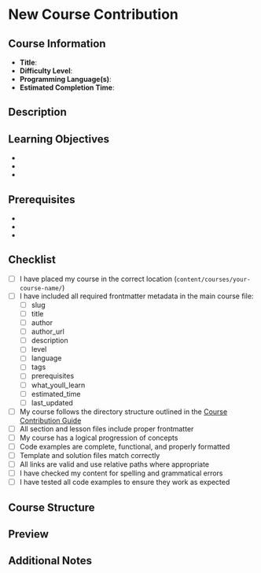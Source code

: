 # New Course Contribution

## Course Information

- **Title**: <!-- Your course title -->
- **Difficulty Level**: <!-- Beginner, Intermediate, or Advanced -->
- **Programming Language(s)**: <!-- Language(s) used in the course -->
- **Estimated Completion Time**: <!-- Approximate hours to complete the course -->

## Description

<!-- Provide a brief description of what this course covers and why it's valuable for the Dot Code School community -->

## Learning Objectives

<!-- List the key concepts or skills that learners will gain from this course -->

- 
- 
- 

## Prerequisites

<!-- List any knowledge or skills that learners should have before taking this course -->

- 
- 
- 

## Checklist

<!-- Please check all that apply -->

- [ ] I have placed my course in the correct location (`content/courses/your-course-name/`)
- [ ] I have included all required frontmatter metadata in the main course file:
  - [ ] slug
  - [ ] title
  - [ ] author
  - [ ] author_url
  - [ ] description
  - [ ] level
  - [ ] language
  - [ ] tags
  - [ ] prerequisites
  - [ ] what_youll_learn
  - [ ] estimated_time
  - [ ] last_updated
- [ ] My course follows the directory structure outlined in the [Course Contribution Guide](https://dotcodeschool.com/articles/course-contribution-guide)
- [ ] All section and lesson files include proper frontmatter
- [ ] My course has a logical progression of concepts
- [ ] Code examples are complete, functional, and properly formatted
- [ ] Template and solution files match correctly
- [ ] All links are valid and use relative paths where appropriate
- [ ] I have checked my content for spelling and grammatical errors
- [ ] I have tested all code examples to ensure they work as expected

## Course Structure

<!-- Provide a brief overview of your course structure (sections and lessons) -->

## Preview

<!-- If possible, provide a screenshot or link to a preview of your course -->

## Additional Notes

<!-- Add any other information about your course here -->
